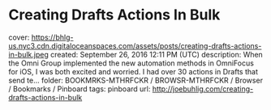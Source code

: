 # Creating Drafts Actions In Bulk

cover: https://bhlg-us.nyc3.cdn.digitaloceanspaces.com/assets/posts/creating-drafts-actions-in-bulk.jpeg
created: September 26, 2016 12:11 PM (UTC)
description: When the Omni Group implemented the new automation methods in OmniFocus for iOS, I was both excited and worried. I had over 30 actions in Drafts that send te...
folder: BOOKMRKS-MTHRFCKR / BROWSR-MTHRFCKR / Browser / Bookmarks / Pinboard
tags: pinboard
url: http://joebuhlig.com/creating-drafts-actions-in-bulk